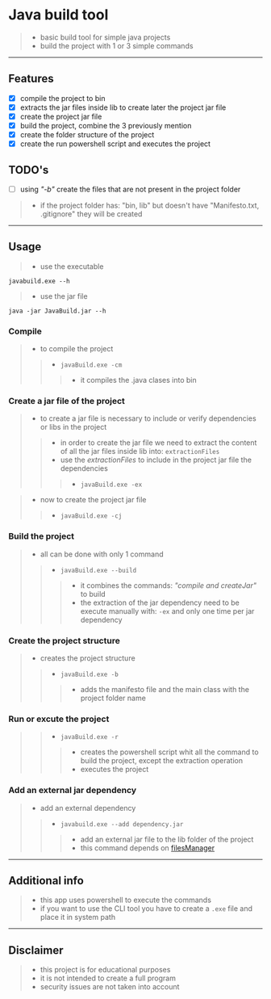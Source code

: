 # Java build tool
>- basic build tool for simple java projects
>- build the project with 1 or 3 simple commands

------

## Features 
- [x] compile the project to bin
- [x] extracts the jar files inside lib to create later the project jar file
- [x] create the project jar file
- [x] build the project, combine the 3 previously mention
- [x] create the folder structure of the project
- [x] create the run powershell script and executes the project

## TODO's 
- [ ] using *"-b"* create the files that are not present in the project folder
>- if the project folder has: "bin, lib" but doesn't have "Manifesto.txt, .gitignore" they will be created

------

## Usage
>- use the executable
```console
javabuild.exe --h
```
>- use the jar file
```console
java -jar JavaBuild.jar --h
```

### Compile

>- to compile the project
>>- `javaBuild.exe -cm`
>>>- it compiles the .java clases into bin

### Create a jar file of the project

>- to create a jar file is necessary to include or verify dependencies or libs in the project
>>- in order to create the jar file we need to extract the content of all the jar files inside lib into: `extractionFiles`
>>- use the *extractionFiles* to include in the project jar file the dependencies
>>>- `javaBuild.exe -ex`

>- now to create the project jar file
>>- `javaBuild.exe -cj`

### Build the project

>- all can be done with only 1 command
>>- `javaBuild.exe --build`
>>>- it combines the commands: *"compile and createJar"* to build
>>>- the extraction of the jar dependency need to be execute manually with: `-ex` and only one time per jar dependency

### Create the project structure

>- creates the project structure
>>- `javaBuild.exe -b`
>>>- adds the manifesto file and the main class with the project folder name

### Run or excute the project

>>- `javaBuild.exe -r`
>>>- creates the powershell script whit all the command to build the project, except the extraction operation
>>>- executes the project

### Add an external jar dependency

>- add an external dependency 
>>- `javabuild.exe --add dependency.jar`
>>>- add an external jar file to the lib folder of the project
>>>- this command depends on [filesManager](https://github.com/AlfonsoG-dev/filesManager)

------

## Additional info
>- this app uses powershell to execute the commands
>- if you want to use the CLI tool you have to create a `.exe` file and place it in system path

------

## Disclaimer
>- this project is for educational purposes
>- it is not intended to create a full program
>- security issues are not taken into account
